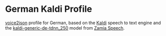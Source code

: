 # German Kaldi Profile

[voice2json](https://github.com/synesthesiam/voice2json) profile for German, based on the [Kaldi](https://kaldi-asr.org) speech to text engine and the [kaldi-generic-de-tdnn_250](https://github.com/gooofy/zamia-speech) model from [Zamia Speech](http://zamia-speech.org/).

